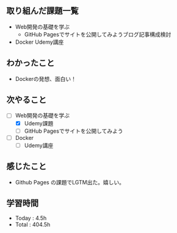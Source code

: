 ## 取り組んだ課題一覧

- Web開発の基礎を学ぶ
    - GitHub Pagesでサイトを公開してみようブログ記事構成検討
- Docker Udemy講座

## わかったこと

- Dockerの発想、面白い！

## 次やること

- [ ]  Web開発の基礎を学ぶ
    - [x] Udemy課題　
    - [ ] GitHub Pagesでサイトを公開してみよう
- [ ] Docker
    - [ ] Udemy講座

## 感じたこと
- Github Pages の課題でLGTM出た。嬉しい。

## 学習時間

- Today : 4.5h
- Total : 404.5h